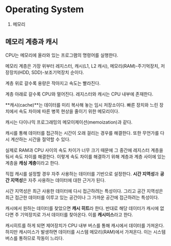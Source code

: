# Operating System
1. 메모리

## 메모리 계층과 캐시
CPU는 메모리에 올라와 있는 프로그램의 명령어를 실행한다.

메모리 계층은 가장 위부터 레지스터, 캐시(L1, L2 캐시), 메모리(RAM)-주기억장치, 저장장치(HDD, SDD)-보조기억장치 순이다.

계층 위로 갈수록 용량은 작아지고 속도는 빨라진다. 

계층 아래로 갈수록 CPU와 멀어진다. 레지스터와 캐시는 CPU 내부에 존재한다.

**캐시(cache)**는 데이터를 미리 복사해 놓는 임시 저장소이다. 빠른 장치와 느린 장치에서 속도 차이에 따른 병목 현상을 줄이기 위한 메모리이다.

캐시는 다이나믹 프로그래밍의 메모이제이션(memoization)과 같다. 

캐시를 통해 데이터를 접근하는 시간이 오래 걸리는 경우를 해결한다. 또한 무언가를 다시 계산하는 시간을 절약할 수 있다.

실제로 RAM과 CPU 사이의 속도 차이가 너무 크기 때문에 그 중간에 레지스터 계층을 둬서 속도 차이를 해결한다. 이렇게 속도 차이를 해결하기 위해 계층과 계층 사이에 있는 계층을 **캐싱 계층**이라고 한다.

직접 캐시를 설정할 경우 자주 사용하는 데이터를 기반으로 설정한다. **시간 지역성**과 **공간 지역성**은 자주 사용하는 데이터에 대한 근거가 된다.

시간 지역성은 최근 사용한 데이터에 다시 접근하려는 특성이다. 그리고 공간 지역성은 최근 접근한 데이터를 이루고 있는 공간이나 그 가까운 공간에 접근하려는 특성이다.

캐시에서 원하는 데이터를 찾았으면 **캐시 히트**라 한다. 반대로 해당 데이터가 캐시에 없다면 주 기억장치로 가서 데이터를 찾아온다. 이를 **캐시미스**라고 한다.

캐시히트를 하게 되면 제어장치가 CPU 내부 버스를 통해 캐시에서 데이터를 가져온다. 하지만 캐시미스가 발생하면 데이터를 시스템 메모리(RAM)에서 가져온다. 이는 시스템 버스를 통하므로 작동이 느리다.
